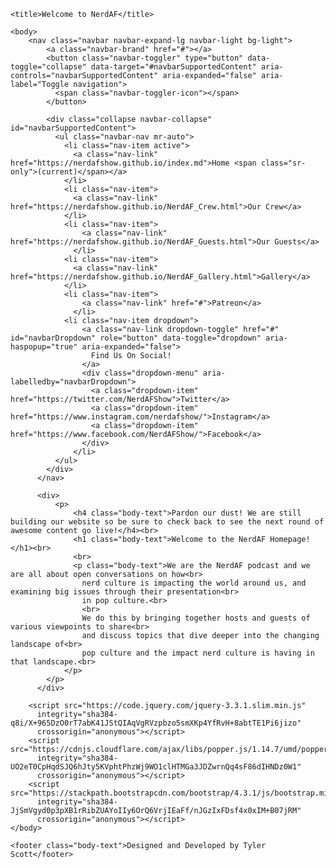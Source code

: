 <!Doctype HTML>
<html>
    <head>
        <link rel="stylesheet" href="https://stackpath.bootstrapcdn.com/bootstrap/4.3.1/css/bootstrap.min.css"
            integrity="sha384-ggOyR0iXCbMQv3Xipma34MD+dH/1fQ784/j6cY/iJTQUOhcWr7x9JvoRxT2MZw1T" crossorigin="anonymous">
        <link rel="stylesheet" type="text/css" href="Nerd_AF_Stylesheet.css">    
    </head>

    <title>Welcome to NerdAF</title>

    <body>
        <nav class="navbar navbar-expand-lg navbar-light bg-light">
            <a class="navbar-brand" href="#"></a>
            <button class="navbar-toggler" type="button" data-toggle="collapse" data-target="#navbarSupportedContent" aria-controls="navbarSupportedContent" aria-expanded="false" aria-label="Toggle navigation">
              <span class="navbar-toggler-icon"></span>
            </button>
          
            <div class="collapse navbar-collapse" id="navbarSupportedContent">
              <ul class="navbar-nav mr-auto">
                <li class="nav-item active">
                  <a class="nav-link" href="https://nerdafshow.github.io/index.md">Home <span class="sr-only">(current)</span></a>
                </li>
                <li class="nav-item">
                  <a class="nav-link" href="https://nerdafshow.github.io/NerdAF_Crew.html">Our Crew</a>
                </li>
                <li class="nav-item">
                    <a class="nav-link" href="https://nerdafshow.github.io/NerdAF_Guests.html">Our Guests</a>
                  </li>
                <li class="nav-item">
                  <a class="nav-link" href="https://nerdafshow.github.io/NerdAF_Gallery.html">Gallery</a>
                </li>
                <li class="nav-item">
                    <a class="nav-link" href="#">Patreon</a>
                  </li>
                <li class="nav-item dropdown">
                    <a class="nav-link dropdown-toggle" href="#" id="navbarDropdown" role="button" data-toggle="dropdown" aria-haspopup="true" aria-expanded="false">
                      Find Us On Social!
                    </a>
                    <div class="dropdown-menu" aria-labelledby="navbarDropdown">
                      <a class="dropdown-item" href="https://twitter.com/NerdAFShow">Twitter</a>
                      <a class="dropdown-item" href="https://www.instagram.com/nerdafshow/">Instagram</a>
                      <a class="dropdown-item" href="https://www.facebook.com/NerdAFShow/">Facebook</a>
                    </div>
                  </li>
              </ul>
            </div>
          </nav>

          <div>
              <p>
                  <h4 class="body-text">Pardon our dust! We are still building our website so be sure to check back to see the next round of awesome content go live!</h4><br>
                  <h1 class="body-text">Welcome to the NerdAF Homepage!</h1><br>
                  <br>
                  <p class="body-text">We are the NerdAF podcast and we are all about open conversations on how<br>
                    nerd culture is impacting the world around us, and examining big issues through their presentation<br>
                    in pop culture.<br> 
                    <br>
                    We do this by bringing together hosts and guests of various viewpoints to share<br> 
                    and discuss topics that dive deeper into the changing landscape of<br> 
                    pop culture and the impact nerd culture is having in that landscape.<br>  
                </p>
            </p>
          </div>

        <script src="https://code.jquery.com/jquery-3.3.1.slim.min.js"
          integrity="sha384-q8i/X+965DzO0rT7abK41JStQIAqVgRVzpbzo5smXKp4YfRvH+8abtTE1Pi6jizo"
          crossorigin="anonymous"></script>
        <script src="https://cdnjs.cloudflare.com/ajax/libs/popper.js/1.14.7/umd/popper.min.js"
          integrity="sha384-UO2eT0CpHqdSJQ6hJty5KVphtPhzWj9WO1clHTMGa3JDZwrnQq4sF86dIHNDz0W1"
          crossorigin="anonymous"></script>
        <script src="https://stackpath.bootstrapcdn.com/bootstrap/4.3.1/js/bootstrap.min.js"
          integrity="sha384-JjSmVgyd0p3pXB1rRibZUAYoIIy6OrQ6VrjIEaFf/nJGzIxFDsf4x0xIM+B07jRM"
          crossorigin="anonymous"></script>
    </body>

    <footer class="body-text">Designed and Developed by Tyler Scott</footer>

</html>
